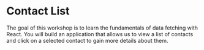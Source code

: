 # Contact List

The goal of this workshop is to learn the fundamentals of data fetching with React. You will build an application that allows us to view a list of contacts and click on a selected contact to gain more details about them.
